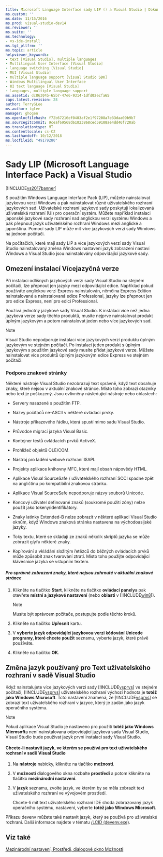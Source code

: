 ```yaml
---
title: Microsoft Language Interface sady LIP () a Visual Studio | Dokumentace Microsoftu
ms.custom: ''
ms.date: 11/15/2016
ms.prod: visual-studio-dev14
ms.reviewer: ''
ms.suite: ''
ms.technology:
- vs-ide-install
ms.tgt_pltfrm: ''
ms.topic: article
helpviewer_keywords:
- text [Visual Studio], multiple languages
- Multilingual User Interface [Visual Studio]
- language switching [Visual Studio]
- MUI [Visual Studio]
- multiple language support [Visual Studio SDK]
- Windows Multilingual User Interface
- UI text language [Visual Studio]
- languages, multiple language support
ms.assetid: dc86304b-65b7-47e6-9314-1dfd02ecfa65
caps.latest.revision: 28
author: TerryGLee
ms.author: tglee
manager: ghogen
ms.openlocfilehash: f72b67216ef0403af2e1f97208a7e33daa09b9b7
ms.sourcegitcommit: 9ceaf69568d61023868ced59108ae4dd46f720ab
ms.translationtype: MT
ms.contentlocale: cs-CZ
ms.lasthandoff: 10/12/2018
ms.locfileid: "49179280"
---
```

# <a name="microsoft-language-interface-packs-lips-and-visual-studio"></a>Sady LIP (Microsoft Language Interface Pack) a Visual Studio
[!INCLUDE[vs2017banner](../includes/vs2017banner.md)]

S použitím Windows Language Interface Pack (LIP), můžete nainstalovat jazykovou verzi Windows a pak nainstalovat různé uživatelského rozhraní jazykových sad. Uživatelské rozhraní jazykové sady poskytují lokalizovaná uživatelská rozhraní (UI) pro operační systém. Můžete například instalaci japonské jazykové sady rozhraní nad anglickou verzi systému Windows a pak přepnout jazyk uživatelského rozhraní Windows mezi anglické a japonština. Pomocí sady LIP může mít více jazykových verzí sady Windows na jednom počítači.  
  
 Na počítačích, které mají sady LIP a více jazykových verzí sady Visual Studio nainstalovaný změna Windows nastavení jazyk zobrazení nastaví Windows a Visual Studio jsou nainstalovány odpovídající jazykové sady.  
  
## <a name="limitations-of-multi-language-installations"></a>Omezení instalací Vícejazyčná verze  
 Při instalaci odlišných jazykových verzí sady Visual Studio na stejném počítači, lze přepnout jen jazyky mezi odpovídající edice. Například pokud používáte anglickou verzi Express nainstalován, němčina Express Edition nainstalované a nainstalovaná edice Professional, jazyky lze přepnout jen pro edice Express, není pro edici Professional.  
  
 Používá jednotný jazykové sady Visual Studio. K instalaci více než jedna jazyková verze sady těchto produktů, musíte nejprve nainstalovat produkt úplným jazykovým a potom nainstalovat jeden nebo více jazykových sad.  
  
> [!NOTE]
>  Visual Studio nepodporuje instalaci více jazykových verzí produktu úplným jazykovým ve stejném počítači. Po instalaci jeden produkt s úplným jazykovým s použitím jazykové sady musíte přidat jazykové verze. Můžete nainstalovat více produktů úplným jazykovým edice Express ve stejném počítači.  
  
### <a name="support-for-code-pages"></a>Podpora znakové stránky  
 Některé nástroje Visual Studio nezobrazují text správně, když text obsahuje znaky, které nejsou v aktuální znakové stránce. Místo toho zobrazí otazníky nebo text je poškozený. Jsou ovlivněny následující nástroje nebo oblastech:  
  
-   Servery nasazené s použitím FTP.  
  
-   Názvy počítačů ne-ASCII v některé ovládací prvky.  
  
-   Nástroje příkazového řádku, která spustí mimo sadu Visual Studio.  
  
-   Průvodce migrací jazyka Visual Basic.  
  
-   Kontejner testů ovládacích prvků ActiveX.  
  
-   Prohlížeč objektů OLE/COM.  
  
-   Nástroj pro ladění webové rozhraní ISAPI.  
  
-   Projekty aplikace knihovny MFC, které mají obsah nápovědy HTML.  
  
-   Aplikace Visual SourceSafe / uživatelského rozhraní SCCI spadne zpět na angličtinu po kompatibilní znakovou stránku.  
  
-   Aplikace Visual SourceSafe nepodporuje názvy souborů Unicode.  
  
-   Koncový uživatel definované znaků (soukromé použití zóny) nelze použít jako tokeny/identifikátory.  
  
-   Znaky latinky Extended-B nelze zobrazit v některé aplikaci Visual Studio oknům, když Windows znaková stránka nastavena na východoasijské jazyky.  
  
-   Toky textu, které se skládají ze znaků několik skriptů jazyka se může zobrazit glyfu některé znaky.  
  
-   Kopírování a vkládání složitým řetězců do běžných ovládacích prvků může způsobit znak tvarování ztratí. Místo toho použijte odpovídající klávesnice jazyka se vstupním textem.  
  
##### <a name="to-correctly-display-characters-that-are-not-included-in-the-current-code-page"></a>Pro správné zobrazení znaky, které nejsou zahrnuté v aktuální znakové stránce  
  
1.  Klikněte na tlačítko **Start**, klikněte na tlačítko **ovládací panely**a pak otevřete **místní a jazykové nastavení** (nebo **oblasti** v [!INCLUDE[win8](../includes/win8-md.md)]).  
  
    > [!NOTE]
    >  Musíte být správcem počítače, postupujte podle těchto kroků.  
  
2.  Klikněte na tlačítko **Upřesnit** kartu.  
  
3.  V **vyberte jazyk odpovídající jazykovou verzi kódování Unicode programy, které chcete použít** seznamu, vyberte jazyk, které právě používáte.  
  
4.  Klikněte na tlačítko **OK**.  
  
## <a name="changing-the-language-used-for-the-ui-text-in-visual-studio"></a>Změna jazyk používaný pro Text uživatelského rozhraní v sadě Visual Studio  
 Když nainstalujete více jazykových verzí sady [!INCLUDE[vsprvs](../includes/vsprvs-md.md)] ve stejném počítači, [!INCLUDE[vsprvs](../includes/vsprvs-md.md)] uživatelského rozhraní výchozí hodnota je **totéž jako Windows Microsoft**. Toto nastavení znamená, že [!INCLUDE[vsprvs](../includes/vsprvs-md.md)] se zobrazí text uživatelského rozhraní v jazyce, který je zadán jako jazyk operačního systému.  
  
> [!NOTE]
>  Pokud aplikace Visual Studio je nastaveno pro použití **totéž jako Windows Microsoft**a není nainstalovaná odpovídající jazyková sada Visual Studio, Visual Studio bude používat jazyk první instalaci sady Visual Studio.  
  
#### <a name="to-set-the-language-that-is-used-for-the-ui-text-in-visual-studio"></a>Chcete-li nastavit jazyk, ve kterém se používá pro text uživatelského rozhraní v sadě Visual Studio  
  
1.  Na **nástroje** nabídky, klikněte na tlačítko **možnosti**.  
  
2.  V **možnosti** dialogového okna rozbalte **prostředí** a potom klikněte na tlačítko **mezinárodní nastavení**.  
  
3.  V **jazyk** seznamu, zvolte jazyk, ve kterém by se měla zobrazit text uživatelského rozhraní ve vývojovém prostředí.  
  
     Chcete-li mít text uživatelského rozhraní IDE shoda zobrazovaný jazyk operačního systému, nastavení, vyberte **totéž jako Windows Microsoft**.  
  
 Příkazu devenv můžete také nastavit jazyk, který se používá pro uživatelské rozhraní. Další informace najdete v tématu [/LCID (devenv.exe)](../ide/reference/lcid-devenv-exe.md).  
  
## <a name="see-also"></a>Viz také  
 [Mezinárodní nastavení, Prostředí, dialogové okno Možnosti](../ide/reference/international-settings-environment-options-dialog-box.md)